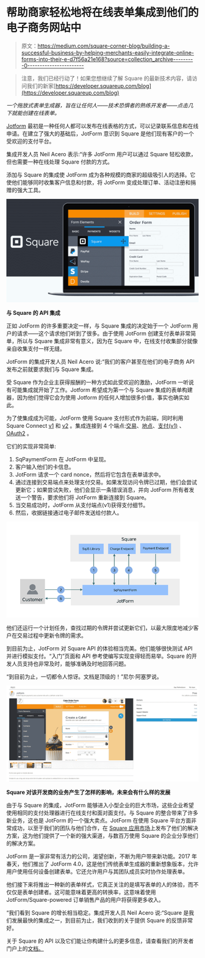 # 帮助商家轻松地将在线表单集成到他们的电子商务网站中

> 原文：<https://medium.com/square-corner-blog/building-a-successful-business-by-helping-merchants-easily-integrate-online-forms-into-their-e-d7f56a21e168?source=collection_archive---------0----------------------->

> 注意，我们已经行动了！如果您想继续了解 Square 的最新技术内容，请访问我们的新家[https://developer.squareup.com/blog](https://developer.squareup.com/blog)

*一个拖放式表单生成器，旨在让任何人——技术恐惧者的熟练开发者——点击几下就能创建在线表单。*

[Jotform](https://www.jotform.com/) 最初是一种任何人都可以发布在线表格的方式，可以记录联系信息和在线申请。在建立了强大的基础后，JotForm 意识到 Square 是他们现有客户的一个受欢迎的支付平台。

集成开发人员 Neil Acero 表示:“许多 JotForm 用户可以通过 Square 轻松收款，但也需要一种在线处理 Square 付款的方式。

添加与 Square 的集成使 JotForm 成为各种规模的商家的超级吸引人的选择。它使他们能够同时收集客户信息和付款，将 JotForm 变成处理订单、活动注册和捐赠的强大工具。

![](img/9cd12da11a93cb99e62dfac608cb29b8.png)

**与 Square 的 API 集成**

正如 JotForm 的许多重要决定一样，与 Square 集成的决定始于一个 JotForm 用户的请求——这个请求他们听到了很多。由于使用 JotForm 创建支付表单非常简单，所以与 Square 集成非常有意义，因为在 Square 中，在线支付收集部分就像亲自收集支付一样无缝。

JotForm 的集成开发人员 Neil Acero 说:“我们的客户甚至在他们的电子商务 API 发布之前就要求我们与 Square 集成。

受 Square 作为企业主获得报酬的一种方式如此受欢迎的激励，JotForm 一听说有可能集成就开始了工作。Jotform 希望成为第一个与 Square 集成的表单构建器，因为他们觉得它会为使用 Jotform 的任何人增加很多价值，事实也确实如此。

为了使集成成为可能，JotForm 使用 Square 支付形式作为前端，同时利用 Square Connect [v1](https://docs.connect.squareup.com/api/connect/v1/) 和 [v2](https://docs.connect.squareup.com/api/connect/v2) 。集成连接到 4 个端点:[交易](https://docs.connect.squareup.com/api/connect/v2#navsection-transactions)、[地点](https://docs.connect.squareup.com/api/connect/v2#navsection-locations)、[支付(v1)](https://docs.connect.squareup.com/api/connect/v1/#navsection-payments) 、 [OAuth2](https://docs.connect.squareup.com/api/connect/v2#usingoauth) 。

它们的实现非常简单:

1.  SqPaymentForm 在 JotForm 中呈现。
2.  客户输入他们的卡信息。
3.  JotForm 请求一个 card nonce，然后将它包含在表单请求中。
4.  通过连接到交易端点来处理支付交易。如果发现访问令牌已过期，他们会尝试更新它；如果尝试失败，他们会显示一条错误消息，并向 JotForm 所有者发送一个警告，要求他们将 JotForm 重新连接到 Square。
5.  当交易成功时，JotForm 从支付端点(v1)获得支付细节。
6.  然后，收据链接通过电子邮件发送给付款人。

![](img/6010ac046510d8cb15ab6f33e5b6d9bd.png)

他们还运行一个计划任务，查找过期的令牌并尝试更新它们，以最大限度地减少客户在交易过程中更新令牌的需求。

到目前为止，JotForm 对 Square API 的体验相当完美。他们能够很快测试 API 并进行模拟支付。“入门”页面和 API 参考使编写实现变得轻而易举。Square 的开发人员支持也非常及时，能够准确及时地回答问题。

“到目前为止，一切都令人惊讶。文档是顶级的！”尼尔·阿塞罗说。

![](img/c2593ce250032508336367975236dad4.png)

**Square 对该开发商的业务产生了怎样的影响，未来会有什么样的发展**

由于与 Square 的集成，JotForm 能够进入小型企业的巨大市场，这些企业希望使用相同的支付处理器进行在线支付和面对面支付。与 Square 的整合带来了许多新业务，这也是 JotForm 的一个强大卖点。JotForm 在使用 Square 平台方面非常成功，以至于我们的团队与他们合作，在 [Square 应用市场](https://squareup.com/app-marketplace)上发布了他们的解决方案，这为他们提供了一个新的强大渠道，与数百万使用 Square 的企业分享他们的解决方案。

JotForm 是一家非常有活力的公司，渴望创新，不断为用户带来新功能。2017 年春天，他们推出了 JotForm 4.0，这是他们传统表单生成器的重新想象版本，允许用户使用任何设备创建表单。它还允许用户与其团队成员实时协作处理表单。

他们接下来将推出一种新的表单样式，它真正关注的是填写表单的人的体验，而不仅仅是表单创建者。这可能意味着更高的转换率，这意味着使用 JotForm/Square-powered 订单销售产品的用户将获得更多收入。

“我们看到 Square 的增长相当稳定。集成开发人员 Neil Acero 说:“Square 是我们发展最快的集成之一，到目前为止，我们收到的关于提供 Square 的反馈非常好。

关于 Square 的 API 以及它们能让你构建什么的更多信息，请查看我们的开发者门户上的[文档。](https://docs.connect.squareup.com/)